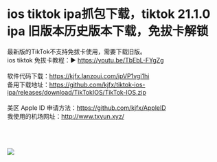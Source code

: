 # ios tiktok ipa抓包下载，tiktok 21.1.0 ipa 旧版本历史版本下载，免拔卡解锁

最新版的TikTok不支持免拔卡使用，需要下载旧版。<br>
ios tiktok 免拔卡教程：▶ https://youtu.be/TbEbL-FYgZg
<br><br>
软件代码下载：https://kjfx.lanzoui.com/ipVP1vgi1hi
<br>
备用下载地址：https://github.com/kjfx/tiktok-ios-ipa/releases/download/TikTokIOS/TikTok-IOS.zip
<br><br>
美区 Apple ID 申请方法：https://github.com/kjfx/AppleID<br>
我使用的机场网址：http://www.txyun.xyz/

<br><br><br>
<img src="https://raw.githubusercontent.com/kjfx/ios-tiktok-ipa/main/%E6%8A%93%E5%8C%85%E4%B8%8B%E8%BD%BD-%E5%B8%B8%E8%A7%81%E9%97%AE%E9%A2%98.jpg" />
